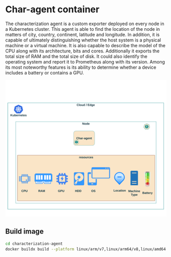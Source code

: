 # Char-agent container

The characterization agent is a custom exporter deployed on
every node in a Kubernetes cluster. This agent is able to find the
location of the node in matters of city, country, continent, latitude
and longitude. In addition, it is capable of ultimately distinguishing
whether the host system is a physical machine or a virtual machine.
It is also capable to describe the model of the CPU along with
its architecture, bits and cores. Additionally it exports the total
size of RAM and the total size of disk. It could also identify the
operating system and report it to Prometheus along with its version.
Among its most noteworthy features is its ability to determine
whether a device includes a battery or contains a GPU.

![alt text](Characterization%20agent.png)
## Build image


```bash
cd characterization-agent
docker buildx build --platform linux/arm/v7,linux/arm64/v8,linux/amd64 -t gkorod/char-agent:v1.0 --push .

```

